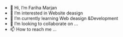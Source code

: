 - 👋 Hi, I’m Fariha Marjan 
- 👀 I’m interested in Website deasign
- 🌱 I’m currently learning Web deasign &Development
- 💞️ I’m looking to collaborate on ...
- 📫 How to reach me ...

<!---
farihamarjan2002/farihamarjan2002 is a ✨ special ✨ repository because its `README.md` (this file) appears on your GitHub profile.
You can click the Preview link to take a look at your changes.
--->
